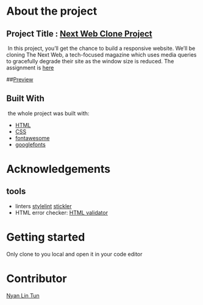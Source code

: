 # About the project

## Project Title : [Next Web Clone Project](https://thenextweb.com/)

​
In this project, you’ll get the chance to build a responsive website. We’ll be cloning The Next Web, a tech-focused magazine which uses media queries to gracefully degrade their site as the window size is reduced. The assignment is [here](https://www.theodinproject.com/courses/html5-and-css3/lessons/building-with-responsive-design)

##[Preview](https://raw.githack.com/konyan/thenextweb.com/development/index.html)
​

## Built With

​
the whole project was built with:

- [HTML](https://www.w3schools.com/html/html_intro.asp)
- [CSS](https://www.w3schools.com/css/)
- [fontawesome](https://fontawesome.com/)
- [googlefonts](https://fonts.google.com/)
  ​

# Acknowledgements

## tools

- linters
  [stylelint](https://stylelint.io/)
  [stickler](https://stickler-ci.com/)
- HTML error checker:
  [HTML validator](https://validator.w3.org/nu/#file)

# Getting started

Only clone to you local and open it in your code editor
​

# Contributor

[Nyan Lin Tun](https://github.com/konyan)
